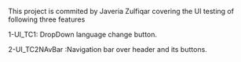 This project is commited by Javeria Zulfiqar 
covering the UI testing of following three features 

1-UI_TC1: DropDown language change button.

2-UI_TC2NAvBar  :Navigation bar over header and its buttons.

